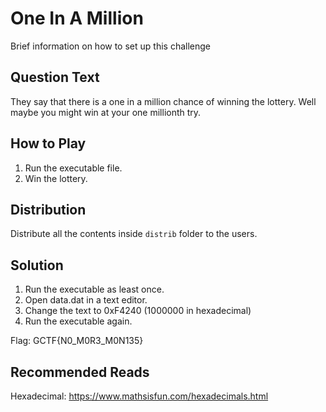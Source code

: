 # One In A Million
Brief information on how to set up this challenge

## Question Text
They say that there is a one in a million chance of winning the lottery. Well maybe you might win at your one millionth try.

## How to Play
1. Run the executable file.
2. Win the lottery.

## Distribution
Distribute all the contents inside `distrib` folder to the users.

## Solution
1. Run the executable as least once.
2. Open data.dat in a text editor.
3. Change the text to 0xF4240 (1000000 in hexadecimal)
4. Run the executable again.

Flag: GCTF{N0_M0R3_M0N135}

## Recommended Reads
Hexadecimal: https://www.mathsisfun.com/hexadecimals.html
